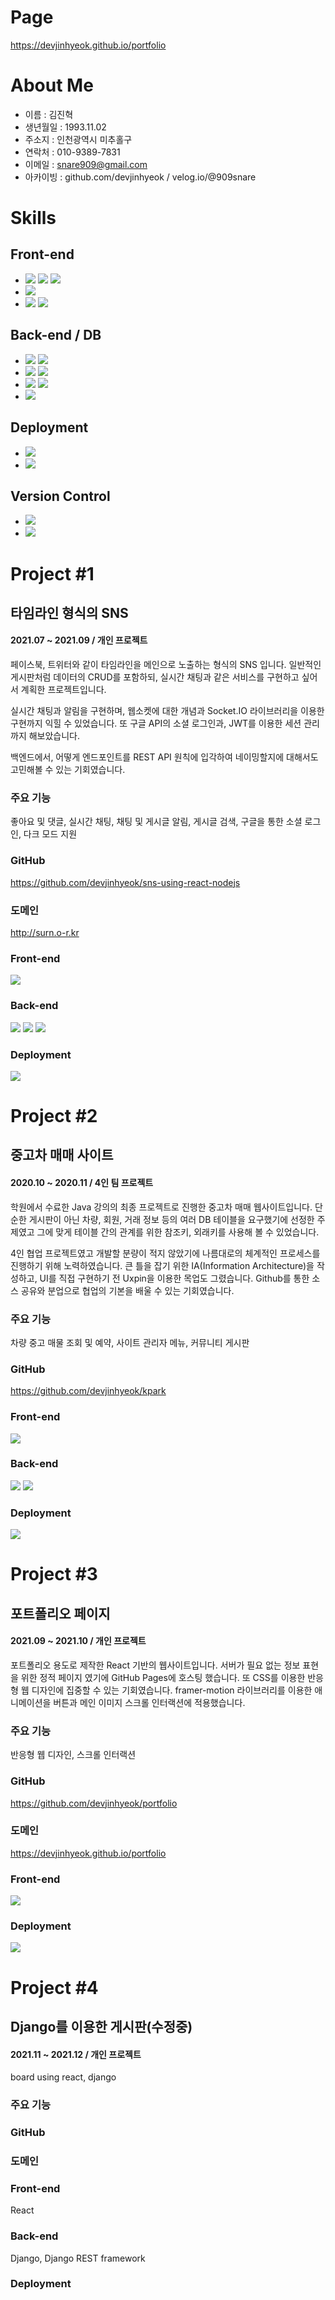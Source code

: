 # Page
https://devjinhyeok.github.io/portfolio

# About Me
- 이름 : 김진혁
- 생년월일 : 1993.11.02
- 주소지 : 인천광역시 미추홀구
- 연락처 : 010-9389-7831
- 이메일 : snare909@gmail.com
- 아카이빙 : github.com/devjinhyeok / velog.io/@909snare

# Skills
## Front-end
- <span><img src="https://img.shields.io/badge/HTML-e34f26?style=flat&logo=html5&logoColor=white"/></span> <span><img src="https://img.shields.io/badge/CSS-1572b6?style=flat&logo=css3&logoColor=white"/></span> <span><img src="https://img.shields.io/badge/JavaScript-dbab09?style=flat&logo=javascript&logoColor=white"/></span>
- <span><img src="https://img.shields.io/badge/jQuery-0769ad?style=flat&logo=jquery&logoColor=white"/></span>
- <span><img src="https://img.shields.io/badge/React-61dafb?style=flat&logo=react&logoColor=white"/></span>
<span><img src="https://img.shields.io/badge/Redux-764abc?style=flat&logo=redux&logoColor=white"/></span>
## Back-end / DB
- <span><img src="https://img.shields.io/badge/Node.js-3c873a?style=flat&logo=Node.js&logoColor=white"/></span> 
<span><img src="https://img.shields.io/badge/express-6ba063?style=flat&logo=Express&logoColor=white"/></span>
- <span><img src="https://img.shields.io/badge/MongoDB-3fa037?style=flat&logo=MongoDB&logoColor=white"/></span> 
<span><img src="https://img.shields.io/badge/mongoose-ffffff?style=flat"/></span>
- <span><img src="https://img.shields.io/badge/Spring-6AAD3D?style=flat&logo=Spring&logoColor=white"/></span> 
<span><img src="https://img.shields.io/badge/Servlets-F18146?style=flat&logo=Java&logoColor=white"/></span>
- <span><img src="https://img.shields.io/badge/Oracle-DB2024?style=flat&logo=Oracle&logoColor=white"/></span>
## Deployment
- <span><img src="https://img.shields.io/badge/AWS-F79403?style=flat&logo=amazon-aws&logoColor=white"/></span>
- <span><img src="https://img.shields.io/badge/GCP-4C89ED?style=flat&logo=Google&logoColor=white"/></span>
## Version Control
- <span><img src="https://img.shields.io/badge/git-E94D31?style=flat&logo=git&logoColor=white"/></span>
- <span><img src="https://img.shields.io/badge/GitHub-000000?style=flat&logo=GitHub&logoColor=white"/></span>

# Project #1 
## 타임라인 형식의 SNS
#### 2021.07 ~ 2021.09 / 개인 프로젝트 
페이스북, 트위터와 같이 타임라인을 메인으로 노출하는 형식의 SNS 입니다. 
일반적인 게시판처럼 데이터의 CRUD를 포함하되, 실시간 채팅과 같은 서비스를 구현하고 싶어서 계획한 프로젝트입니다. 

실시간 채팅과 알림을 구현하며, 웹소켓에 대한 개념과 Socket.IO 라이브러리을 이용한 구현까지 익힐 수 있었습니다. 또 구글 API의 소셜 로그인과, JWT를 이용한 세션 관리까지 해보았습니다. 

백엔드에서, 어떻게 엔드포인트를 REST API 원칙에 입각하여 네이밍할지에 대해서도 고민해볼 수 있는 기회였습니다.
### 주요 기능
좋아요 및 댓글, 실시간 채팅, 채팅 및 게시글 알림, 게시글 검색, 구글을 통한 소셜 로그인, 다크 모드 지원
### GitHub
https://github.com/devjinhyeok/sns-using-react-nodejs
### 도메인
http://surn.o-r.kr
### Front-end
<span><img src="https://img.shields.io/badge/React-61dafb?style=flat&logo=react&logoColor=white"/></span>
### Back-end
<span><img src="https://img.shields.io/badge/Node.js-3c873a?style=flat&logo=Node.js&logoColor=white"/></span> <span><img src="https://img.shields.io/badge/express-6ba063?style=flat&logo=Express&logoColor=white"/></span> <span><img src="https://img.shields.io/badge/MongoDB-3fa037?style=flat&logo=MongoDB&logoColor=white"/></span> 
### Deployment
<span><img src="https://img.shields.io/badge/GCP-4C89ED?style=flat&logo=Google&logoColor=white"/></span>

# Project #2 
## 중고차 매매 사이트 
#### 2020.10 ~ 2020.11 / 4인 팀 프로젝트 
학원에서 수료한 Java 강의의 최종 프로젝트로 진행한 중고차 매매 웹사이트입니다. 단순한 게시판이 아닌 차량, 회원, 거래 정보 등의 여러 DB 테이블을 요구했기에 선정한 주제였고 그에 맞게 테이블 간의 관계를 위한 참조키, 외래키를 사용해 볼 수 있었습니다. 

4인 협업 프로젝트였고 개발할 분량이 적지 않았기에 나름대로의 체계적인 프로세스를 진행하기 위해 노력하였습니다. 큰 틀을 잡기 위한 IA(Information Architecture)을 작성하고, UI를 직접 구현하기 전 Uxpin을 이용한 목업도 그렸습니다. Github를 통한 소스 공유와 분업으로 협업의 기본을 배울 수 있는 기회였습니다. 
### 주요 기능
차량 중고 매물 조회 및 예약, 사이트 관리자 메뉴, 커뮤니티 게시판 
### GitHub
https://github.com/devjinhyeok/kpark
### Front-end
<span><img src="https://img.shields.io/badge/JSP-F18146?style=flat&logo=Java&logoColor=white"/></span>
### Back-end
<span><img src="https://img.shields.io/badge/Spring-6AAD3D?style=flat&logo=Spring&logoColor=white"/></span> <span><img src="https://img.shields.io/badge/Oracle-DB2024?style=flat&logo=Oracle&logoColor=white"/></span>
### Deployment
<span><img src="https://img.shields.io/badge/AWS-F79403?style=flat&logo=amazon-aws&logoColor=white"/></span>

# Project #3 
## 포트폴리오 페이지
#### 2021.09 ~ 2021.10 / 개인 프로젝트 
포트폴리오 용도로 제작한 React 기반의 웹사이트입니다. 서버가 필요 없는 정보 표현을 위한 정적 페이지 였기에 GitHub Pages에 호스팅 했습니다. 또 CSS를 이용한 반응형 웹 디자인에 집중할 수 있는 기회였습니다. framer-motion 라이브러리를 이용한 애니메이션을 버튼과 메인 이미지 스크롤 인터랙션에 적용했습니다.
### 주요 기능
반응형 웹 디자인, 스크롤 인터랙션 
### GitHub
https://github.com/devjinhyeok/portfolio
### 도메인
https://devjinhyeok.github.io/portfolio
### Front-end
<span><img src="https://img.shields.io/badge/React-61dafb?style=flat&logo=react&logoColor=white"/></span>
### Deployment
<span><img src="https://img.shields.io/badge/GitHub Pages-000000?style=flat&logo=GitHub&logoColor=white"/></span>

# Project #4 
## Django를 이용한 게시판(수정중)
#### 2021.11 ~ 2021.12 / 개인 프로젝트 
board using react, django
### 주요 기능
### GitHub
<!-- https://github.com/devjinhyeok/portfolio -->
### 도메인
<!-- https://devjinhyeok.github.io/portfolio -->
### Front-end
React
### Back-end
Django, Django REST framework
### Deployment
<!-- GitHub Pages -->
